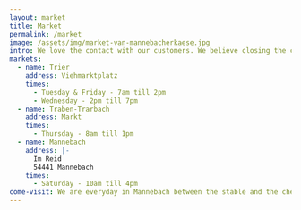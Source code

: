 ```yaml
---
layout: market
title: Market
permalink: /market
image: /assets/img/market-van-mannebacherkaese.jpg
intro: We love the contact with our customers. We believe closing the circle of food production and taking care of our product from the field to your table has an extreme value. Today that value is getting more and more lost in mass production and consumption of alimentary goods. That is why we take care of the distribution of our cheese. Across the week you will find us with our van in different markets around the region.
markets:
  - name: Trier
    address: Viehmarktplatz
    times:
      - Tuesday & Friday - 7am till 2pm
      - Wednesday - 2pm till 7pm
  - name: Traben-Trarbach
    address: Markt
    times:
      - Thursday - 8am till 1pm
  - name: Mannebach
    address: |-
      Im Reid
      54441 Mannebach
    times:
      - Saturday - 10am till 4pm
come-visit: We are everyday in Mannebach between the stable and the cheese laboratory. If you have pleaseure to come and visit us you can buu our products on location. Just drop as a line or give us a ring before you come :)
---
```

